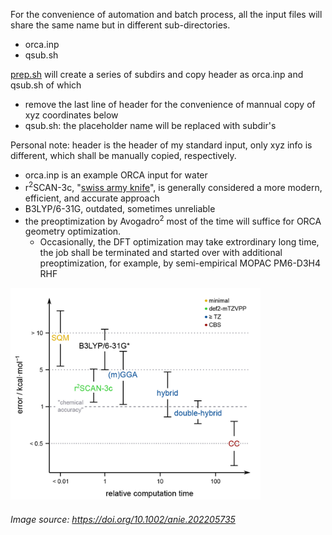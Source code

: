 For the convenience of automation and batch process, all the input files will share the same name but in different sub-directories.
- orca.inp
- qsub.sh
  
[prep.sh](https://github.com/er1czz/ORCA-scripts/blob/main/orca_input/prep.sh) will create a series of subdirs and copy header as orca.inp and qsub.sh of which
- remove the last line of header for the convenience of mannual copy of xyz coordinates below
- qsub.sh: the placeholder name will be replaced with subdir's

Personal note: header is the header of my standard input, only xyz info is different, which shall be manually copied, respectively.
- orca.inp is an example ORCA input for water
- r<sup>2</sup>SCAN-3c, "[swiss army knife](https://doi.org/10.1063/5.0040021)", is generally considered a more modern, efficient, and accurate approach
- B3LYP/6-31G, outdated, sometimes unreliable
- the preoptimization by Avogadro<sup>2</sup> most of the time will suffice for ORCA geometry optimization.
  - Occasionally, the DFT optimization may take extrordinary long time, the job shall be terminated and started over with additional preoptimization, for example, by semi-empirical MOPAC PM6-D3H4 RHF
  
<img src="https://github.com/er1czz/ORCA-scripts/blob/main/orca_input/DFT_benchmark.png" width="400">

###### Image source:  https://doi.org/10.1002/anie.202205735

